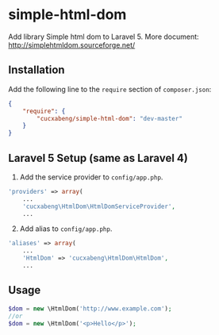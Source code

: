 # simple-html-dom
Add library Simple html dom to Laravel 5. 
More document: http://simplehtmldom.sourceforge.net/


## Installation

Add the following line to the `require` section of `composer.json`:

```json
{
    "require": {
        "cucxabeng/simple-html-dom": "dev-master"
    }
}
```

## Laravel 5 Setup (same as Laravel 4)

1. Add the service provider to `config/app.php`.

```php
'providers' => array(
    ...
	'cucxabeng\HtmlDom\HtmlDomServiceProvider',
    ...
```
2. Add alias to `config/app.php`.

```php
'aliases' => array(	
    ...
	'HtmlDom' => 'cucxabeng\HtmlDom\HtmlDom',
    ...
```


## Usage

```php
$dom = new \HtmlDom('http://www.example.com');
//or
$dom = new \HtmlDom('<p>Hello</p>');
```
